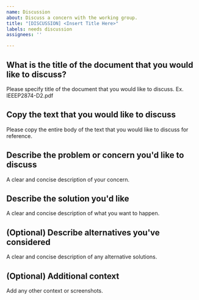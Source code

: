 ```yaml
---
name: Discussion
about: Discuss a concern with the working group.
title: "[DISCUSSION] <Insert Title Here>"
labels: needs discussion
assignees: ''

---
```


## What is the title of the document that you would like to discuss?
Please specify title of the document that you would like to discuss. Ex. IEEEP2874-D2.pdf

## Copy the text that you would like to discuss
Please copy the entire body of the text that you would like to discuss for reference.

## Describe the problem or concern you'd like to discuss
A clear and concise description of your concern.

## Describe the solution you'd like
A clear and concise description of what you want to happen.

## (Optional) Describe alternatives you've considered
A clear and concise description of any alternative solutions.

## (Optional) Additional context
Add any other context or screenshots.
